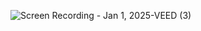 ![Screen Recording - Jan 1, 2025-VEED (3)](https://github.com/user-attachments/assets/c4e1a0ff-8f25-44ac-8965-f9a631d43c40)
